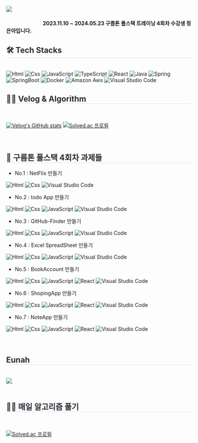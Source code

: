 <img src="https://capsule-render.vercel.app/api?type=wave&color=auto&height=200&section=header&text=GROOMTHON&fontSize=90" />

<h4>&nbsp;&nbsp;&nbsp;&nbsp;&nbsp;&nbsp;&nbsp;&nbsp;&nbsp;&nbsp;&nbsp;&nbsp;&nbsp;&nbsp;&nbsp;&nbsp;&nbsp;&nbsp;&nbsp;&nbsp;&nbsp;&nbsp;&nbsp;&nbsp;&nbsp;&nbsp;&nbsp;&nbsp;&nbsp;&nbsp;2023.11.10 ~ 2024.05.23 구름톤 풀스택 트레이닝 4회차 수강생 정은아입니다.</h4>


<h2 style="border-bottom: 1px solid #d8dee4; color: #282d33;"> 🛠️ Tech Stacks </h2> <br>
<div>
<img alt="Html" src ="https://img.shields.io/badge/HTML5-E34F26.svg?&style=for-the-badge&logo=HTML5&logoColor=white"/> 
<img alt="Css" src ="https://img.shields.io/badge/CSS3-1572B6.svg?&style=for-the-badge&logo=CSS3&logoColor=white"/> 
<img alt="JavaScript" src ="https://img.shields.io/badge/JavaScriipt-F7DF1E.svg?&style=for-the-badge&logo=JavaScript&logoColor=white"/> 
<img alt="TypeScript" src ="https://img.shields.io/badge/TypeScriipt-3178C6.svg?&style=for-the-badge&logo=TypeScript&logoColor=white"/> 
<img alt="React" src ="https://img.shields.io/badge/React-61DAFB.svg?&style=for-the-badge&logo=React&logoColor=black"/> 
<img alt="Java" src ="https://img.shields.io/badge/Java-007396.svg?&style=for-the-badge&logo=Java&logoColor=white"/> 
<img alt="Spring" src ="https://img.shields.io/badge/Spring-6DB833F?&style=for-the-badge&logo=Spring&logoColor=white"/> 
<img alt="SpringBoot" src ="https://img.shields.io/badge/SpringBoot-6DB833F?&style=for-the-badge&logo=JavaScript&logoColor=white"/>
<img alt="Docker" src ="https://img.shields.io/badge/Docker-2496ED?&style=for-the-badge&logo=Docker&logoColor=white"/> 
<img alt="Amazon Aws" src ="https://img.shields.io/badge/Amazon AWS-232F3E.svg?&style=for-the-badge&logo=Amazon AWS&logoColor=white"/> 
<img alt="Visual Studio Code" src ="https://img.shields.io/badge/Visual Studio Code-007ACC.svg?&style=for-the-badge&logo=Visual Studio Code&logoColor=white"/> 
</div>

<h2 style="border-bottom: 1px solid #d8dee4; color: #282d33;"> 🧑‍💻 Velog & Algorithm </h2> <br>

[![Velog's GitHub stats](https://velog-readme-stats.vercel.app/api?name=eunah)](https://velog.io/@eunah)
[![Solved.ac
프로필](http://mazassumnida.wtf/api/v2/generate_badge?boj=eunah0507)](https://solved.ac/eunah0507)

<br>
<h2 style="border-bottom: 1px solid #d8dee4; color: #282d33;"> 🏅 구름톤 풀스택 4회차 과제들 </h2>

- No.1 : NetFlix 만들기
<div>
<img alt="Html" src ="https://img.shields.io/badge/HTML5-E34F26.svg?&style=for-the-badge&logo=HTML5&logoColor=white"/> 
<img alt="Css" src ="https://img.shields.io/badge/CSS3-1572B6.svg?&style=for-the-badge&logo=CSS3&logoColor=white"/> 
<img alt="Visual Studio Code" src ="https://img.shields.io/badge/Visual Studio Code-007ACC.svg?&style=for-the-badge&logo=Visual Studio Code&logoColor=whie"/> 
</div>

- No.2 : todo App 만들기
<div>
<img alt="Html" src ="https://img.shields.io/badge/HTML5-E34F26.svg?&style=for-the-badge&logo=HTML5&logoColor=white"/> 
<img alt="Css" src ="https://img.shields.io/badge/CSS3-1572B6.svg?&style=for-the-badge&logo=CSS3&logoColor=white"/> 
<img alt="JavaScript" src ="https://img.shields.io/badge/JavaScriipt-F7DF1E.svg?&style=for-the-badge&logo=JavaScript&logoColor=white"/>
<img alt="Visual Studio Code" src ="https://img.shields.io/badge/Visual Studio Code-007ACC.svg?&style=for-the-badge&logo=Visual Studio Code&logoColor=white"/> 
</div>

- No.3 : GitHub-Finder 만들기
<div>
<img alt="Html" src ="https://img.shields.io/badge/HTML5-E34F26.svg?&style=for-the-badge&logo=HTML5&logoColor=white"/> 
<img alt="Css" src ="https://img.shields.io/badge/CSS3-1572B6.svg?&style=for-the-badge&logo=CSS3&logoColor=white"/> 
<img alt="JavaScript" src ="https://img.shields.io/badge/JavaScriipt-F7DF1E.svg?&style=for-the-badge&logo=JavaScript&logoColor=white"/>
<img alt="Visual Studio Code" src ="https://img.shields.io/badge/Visual Studio Code-007ACC.svg?&style=for-the-badge&logo=Visual Studio Code&logoColor=white"/> 
</div>

- No.4 : Excel SpreadSheet 만들기
<div>
<img alt="Html" src ="https://img.shields.io/badge/HTML5-E34F26.svg?&style=for-the-badge&logo=HTML5&logoColor=white"/> 
<img alt="Css" src ="https://img.shields.io/badge/CSS3-1572B6.svg?&style=for-the-badge&logo=CSS3&logoColor=white"/> 
<img alt="JavaScript" src ="https://img.shields.io/badge/JavaScriipt-F7DF1E.svg?&style=for-the-badge&logo=JavaScript&logoColor=white"/>
<img alt="Visual Studio Code" src ="https://img.shields.io/badge/Visual Studio Code-007ACC.svg?&style=for-the-badge&logo=Visual Studio Code&logoColor=white"/> 
</div>

- No.5 : BookAccount 만들기
<div>
<img alt="Html" src ="https://img.shields.io/badge/HTML5-E34F26.svg?&style=for-the-badge&logo=HTML5&logoColor=white"/> 
<img alt="Css" src ="https://img.shields.io/badge/CSS3-1572B6.svg?&style=for-the-badge&logo=CSS3&logoColor=white"/> 
<img alt="JavaScript" src ="https://img.shields.io/badge/JavaScriipt-F7DF1E.svg?&style=for-the-badge&logo=JavaScript&logoColor=white"/>
<img alt="React" src ="https://img.shields.io/badge/React-61DAFB.svg?&style=for-the-badge&logo=React&logoColor=black"/> 
<img alt="Visual Studio Code" src ="https://img.shields.io/badge/Visual Studio Code-007ACC.svg?&style=for-the-badge&logo=Visual Studio Code&logoColor=white"/> 
</div>

- No.6 : ShopingApp 만들기
<div>
<img alt="Html" src ="https://img.shields.io/badge/HTML5-E34F26.svg?&style=for-the-badge&logo=HTML5&logoColor=white"/> 
<img alt="Css" src ="https://img.shields.io/badge/CSS3-1572B6.svg?&style=for-the-badge&logo=CSS3&logoColor=white"/> 
<img alt="JavaScript" src ="https://img.shields.io/badge/JavaScriipt-F7DF1E.svg?&style=for-the-badge&logo=JavaScript&logoColor=white"/>
<img alt="React" src ="https://img.shields.io/badge/React-61DAFB.svg?&style=for-the-badge&logo=React&logoColor=black"/> 
<img alt="Visual Studio Code" src ="https://img.shields.io/badge/Visual Studio Code-007ACC.svg?&style=for-the-badge&logo=Visual Studio Code&logoColor=white"/> 
</div>

- No.7 : NoteApp 만들기
<div>
<img alt="Html" src ="https://img.shields.io/badge/HTML5-E34F26.svg?&style=for-the-badge&logo=HTML5&logoColor=white"/> 
<img alt="Css" src ="https://img.shields.io/badge/CSS3-1572B6.svg?&style=for-the-badge&logo=CSS3&logoColor=white"/> 
<img alt="JavaScript" src ="https://img.shields.io/badge/JavaScriipt-F7DF1E.svg?&style=for-the-badge&logo=JavaScript&logoColor=white"/>
<img alt="React" src ="https://img.shields.io/badge/React-61DAFB.svg?&style=for-the-badge&logo=React&logoColor=black"/> 
<img alt="Visual Studio Code" src ="https://img.shields.io/badge/Visual Studio Code-007ACC.svg?&style=for-the-badge&logo=Visual Studio Code&logoColor=white"/> 
</div>
<br>

</div>
<br>

<h2 style="border-bottom: 1px solid #d8dee4; color: #282d33;"> Eunah </h2> <br>

<div style="align:center">
<img src="https://github-readme-stats.vercel.app/api/top-langs/?username=eunah0507&layout=compact">
</div>
<br>
<h2 style="border-bottom: 1px solid #d8dee4; color: #282d33;"> 🧑‍💻 매일 알고리즘 풀기 </h2> <br>

[![Solved.ac
프로필](http://mazassumnida.wtf/api/v2/generate_badge?boj=eunah0507)](https://solved.ac/eunah0507)
